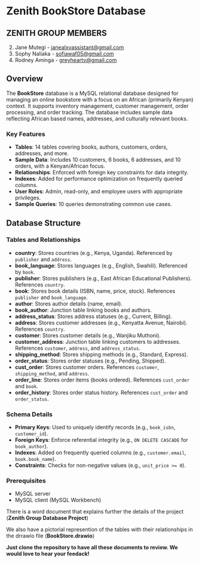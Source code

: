 # Zenith BookStore Database

## ZENITH GROUP MEMBERS
2. Jane Mutegi - janealxvassistant@gmail.com
1. Sophy Naliaka - sofiawaf05@gmail.com
2. Rodney Aminga - greyheartv@gmail.com

## Overview
The **BookStore** database is a MySQL relational database designed for managing an online bookstore with a focus on an African (primarily Kenyan) context. It supports inventory management, customer management, order processing, and order tracking. The database includes sample data reflecting African based names, addresses, and culturally relevant books.

### Key Features
- **Tables**: 14 tables covering books, authors, customers, orders, addresses, and more.
- **Sample Data**: Includes 10 customers, 6 books, 6 addresses, and 10 orders, with a Kenyan/African focus.
- **Relationships**: Enforced with foreign key constraints for data integrity.
- **Indexes**: Added for performance optimization on frequently queried columns.
- **User Roles**: Admin, read-only, and employee users with appropriate privileges.
- **Sample Queries**: 10 queries demonstrating common use cases.

## Database Structure

### Tables and Relationships
- **country**: Stores countries (e.g., Kenya, Uganda). Referenced by `publisher` and `address`.
- **book_language**: Stores languages (e.g., English, Swahili). Referenced by `book`.
- **publisher**: Stores publishers (e.g., East African Educational Publishers). References `country`.
- **book**: Stores book details (ISBN, name, price, stock). References `publisher` and `book_language`.
- **author**: Stores author details (name, email).
- **book_author**: Junction table linking books and authors.
- **address_status**: Stores address statuses (e.g., Current, Billing).
- **address**: Stores customer addresses (e.g., Kenyatta Avenue, Nairobi). References `country`.
- **customer**: Stores customer details (e.g., Wanjiku Muthoni).
- **customer_address**: Junction table linking customers to addresses. References `customer`, `address`, and `address_status`.
- **shipping_method**: Stores shipping methods (e.g., Standard, Express).
- **order_status**: Stores order statuses (e.g., Pending, Shipped).
- **cust_order**: Stores customer orders. References `customer`, `shipping_method`, and `address`.
- **order_line**: Stores order items (books ordered). References `cust_order` and `book`.
- **order_history**: Stores order status history. References `cust_order` and `order_status`.

### Schema Details
- **Primary Keys**: Used to uniquely identify records (e.g., `book_isbn`, `customer_id`).
- **Foreign Keys**: Enforce referential integrity (e.g., `ON DELETE CASCADE` for `book_author`).
- **Indexes**: Added on frequently queried columns (e.g., `customer.email`, `book.book_name`).
- **Constraints**: Checks for non-negative values (e.g., `unit_price >= 0`).

### Prerequisites
- MySQL server 
- MySQL client (MySQL Workbench)

There is a word document that explains further the details of the project (**Zenith Group Database Project**)

We also have a pictorial represention of the tables with their relationships in the drrawio file (**BookStore.drawio**)

**Just clone the repository to have all these documents to review. We would love to hear your feedack!**

